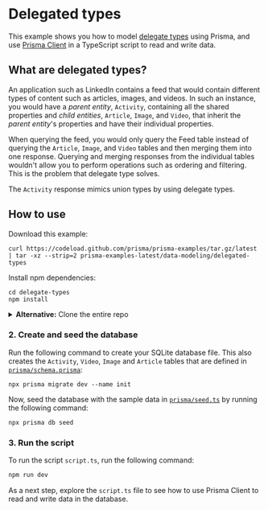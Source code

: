 # Delegated types

This example shows you how to model [delegate types](https://edgeapi.rubyonrails.org/classes/ActiveRecord/DelegatedType.html) using Prisma, and use [Prisma Client](https://www.prisma.io/client) in a TypeScript script to read and write data.



## What are delegated types?

An application such as LinkedIn contains a feed that would contain different types of content such as articles, images, and videos. In such an instance, you would have a *parent entity*, `Activity`, containing all the shared properties and *child entities*, `Article`, `Image`, and `Video`, that inherit the *parent entity*'s properties and have their individual properties. 

When querying the feed, you would only query the Feed table instead of querying the `Article`, `Image`, and `Video` tables and then merging them into one response. Querying and merging responses from the individual tables wouldn't allow you to perform operations such as ordering and filtering. This is the problem that delegate type solves.

The `Activity` response mimics union types by using delegate types.

## How to use

Download this example:

```
curl https://codeload.github.com/prisma/prisma-examples/tar.gz/latest | tar -xz --strip=2 prisma-examples-latest/data-modeling/delegated-types
```

Install npm dependencies:
```
cd delegate-types
npm install
```

<details><summary><strong>Alternative:</strong> Clone the entire repo</summary>

Clone this repository:

```
git clone git@github.com:prisma/prisma-examples.git --depth=1
```

Install npm dependencies:

```
cd prisma-examples/data-modeling/delegate-types
npm install
```
</details>

### 2. Create and seed the database

Run the following command to create your SQLite database file. This also creates the `Activity`, `Video`, `Image` and `Article` tables that are defined in [`prisma/schema.prisma`](./prisma/schema.prisma):

```
npx prisma migrate dev --name init
```

Now, seed the database with the sample data in [`prisma/seed.ts`](./prisma/seed.ts) by running the following command:

```
npx prisma db seed 
```

### 3. Run the script

To run the script `script.ts`, run the following command: 

```bash
npm run dev
```

As a next step, explore the `script.ts` file to see how to use Prisma Client to read and write data in the database.